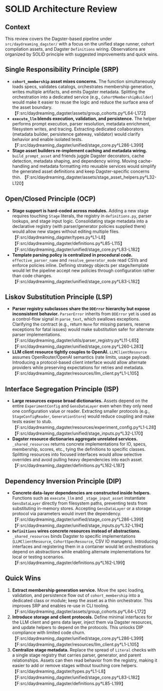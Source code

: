 # SOLID Architecture Review

## Context
This review covers the Dagster-based pipeline under `src/daydreaming_dagster/` with a focus on the unified stage runner, cohort compilation assets, and Dagster `Definitions` wiring. Observations are organized by SOLID principle with suggested improvements and quick wins.

## Single Responsibility Principle (SRP)
- **`cohort_membership` asset mixes concerns.** The function simultaneously loads specs, validates catalogs, orchestrates membership generation, writes multiple artifacts, and emits Dagster metadata. Splitting the orchestration into a dedicated service (e.g., `CohortMembershipBuilder`) would make it easier to reuse the logic and reduce the surface area of the asset boundary. 【F:src/daydreaming_dagster/assets/group_cohorts.py†L64-L172】
- **`execute_llm` blends execution, validation, and persistence.** The helper performs prompt execution, parser resolution, metadata enrichment, filesystem writes, and tracing. Extracting dedicated collaborators (metadata builder, persistence gateway, validator) would clarify behavior and enable isolated tests. 【F:src/daydreaming_dagster/unified/stage_core.py†L286-L399】
- **Stage asset builders re-implement caching and metadata wiring.** `build_prompt_asset` and friends juggle Dagster decorators, cache detection, metadata shaping, and dependency wiring. Moving cache-handling and metadata formatting into reusable services would simplify the generated asset definitions and keep Dagster-specific concerns thin. 【F:src/daydreaming_dagster/assets/stage_asset_helpers.py†L32-L120】

## Open/Closed Principle (OCP)
- **Stage support is hard-coded across modules.** Adding a new stage requires touching `Stage` literals, the registry in `definitions.py`, parser lookups, and stage input logic. Consolidating stage metadata into a declarative registry (with parser/generator policies supplied there) would allow new stages without editing multiple files. 【F:src/daydreaming_dagster/types.py†L1-L8】【F:src/daydreaming_dagster/definitions.py†L85-L115】【F:src/daydreaming_dagster/unified/stage_core.py†L83-L182】
- **Template parsing policy is centralized in procedural code.** `effective_parser_name` and `resolve_generator_mode` read CSVs and enforce policies inline. Defining strategy objects per stage/template would let the pipeline accept new policies through configuration rather than code changes. 【F:src/daydreaming_dagster/unified/stage_core.py†L83-L182】

## Liskov Substitution Principle (LSP)
- **Parser registry subclasses share the `DDError` hierarchy but expose inconsistent behavior.** `ParserError` inherits from `DDError` yet is used as a control-flow signal in `parse_text`, which swallows exceptions. Clarifying the contract (e.g., return `None` for missing parsers, reserve exceptions for fatal issues) would make substitution safer for alternate parser implementations. 【F:src/daydreaming_dagster/utils/parser_registry.py†L11-L65】【F:src/daydreaming_dagster/unified/stage_core.py†L260-L283】
- **LLM client resource tightly couples to OpenAI.** `LLMClientResource` assumes OpenRouter/OpenAI semantics (rate limits, usage payload). Introducing a protocol-based client interface would allow alternate providers while preserving expectations for retries and metadata. 【F:src/daydreaming_dagster/resources/llm_client.py†L1-L105】

## Interface Segregation Principle (ISP)
- **Large resources expose broad dictionaries.** Assets depend on the entire `ExperimentConfig` and `GensDataLayer` even when they only need one configuration value or reader. Extracting smaller protocols (e.g., `StageConfigReader`, `GenerationStore`) would reduce coupling and make tests easier to stub. 【F:src/daydreaming_dagster/resources/experiment_config.py†L1-L28】【F:src/daydreaming_dagster/unified/stage_inputs.py†L32-L170】
- **Dagster resource dictionaries aggregate unrelated services.** `_shared_resources` returns concrete implementations for IO, specs, membership, scores, etc., tying the definitions to specific classes. Splitting resources into focused interfaces would allow selective overrides and avoid pulling heavy dependencies into each asset. 【F:src/daydreaming_dagster/definitions.py†L162-L187】

## Dependency Inversion Principle (DIP)
- **Concrete data-layer dependencies are constructed inside helpers.** Functions such as `execute_llm` and `_stage_input_asset` instantiate `GensDataLayer` directly from filesystem paths, preventing tests from substituting in-memory stores. Accepting `GensDataLayer` or a storage protocol via parameters would invert the dependency. 【F:src/daydreaming_dagster/unified/stage_core.py†L286-L399】【F:src/daydreaming_dagster/unified/stage_inputs.py†L32-L194】
- **`Definitions` wires concrete resources instead of abstractions.** `_shared_resources` binds Dagster to specific implementations (`LLMClientResource`, `CohortSpecResource`, CSV IO managers). Introducing interfaces and registering them in a container would let orchestrations depend on abstractions while enabling alternate implementations for local or testing scenarios. 【F:src/daydreaming_dagster/definitions.py†L162-L199】

## Quick Wins
1. **Extract membership generation service.** Move the spec loading, validation, and persistence flow out of `cohort_membership` into a dedicated class or module; keep the asset as a thin orchestrator. This improves SRP and enables re-use in CLI tooling. 【F:src/daydreaming_dagster/assets/group_cohorts.py†L64-L172】
2. **Introduce storage and client protocols.** Define minimal interfaces for the LLM client and gens data layer, inject them via Dagster resources, and update helpers to depend on the protocols. This unlocks DIP compliance with limited code churn. 【F:src/daydreaming_dagster/unified/stage_core.py†L286-L399】【F:src/daydreaming_dagster/resources/llm_client.py†L1-L105】
3. **Centralize stage metadata.** Replace the spread of `Literal` checks with a single stage registry that carries parser, generator, and parent relationships. Assets can then read behavior from the registry, making it easier to add or remove stages without touching core helpers. 【F:src/daydreaming_dagster/types.py†L1-L8】【F:src/daydreaming_dagster/unified/stage_core.py†L83-L182】【F:src/daydreaming_dagster/definitions.py†L85-L199】

